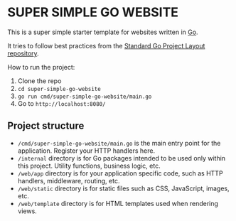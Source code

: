 # SUPER SIMPLE GO WEBSITE

This is a super simple starter template for websites written in [Go](https://go.dev/).

It tries to follow best practices from the [Standard Go Project Layout repository](https://github.com/golang-standards/project-layout).

How to run the project:

1. Clone the repo
1. `cd super-simple-go-website`
1. `go run cmd/super-simple-go-website/main.go`
1. Go to `http://localhost:8080/`

## Project structure

- `/cmd/super-simple-go-website/main.go` is the main entry point for the application. Register your HTTP handlers here.
- `/internal` directory is for Go packages intended to be used only within this project. Utility functions, business logic, etc.
- `/web/app` directory is for your application specific code, such as HTTP handlers, middleware, routing, etc.
- `/web/static` directory is for static files such as CSS, JavaScript, images, etc.
- `/web/template` directory is for HTML templates used when rendering views.
